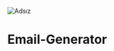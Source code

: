 ![Adsız](https://user-images.githubusercontent.com/83078854/121374421-8cae6600-c948-11eb-9eb1-98c313faad15.png)
# Email-Generator
